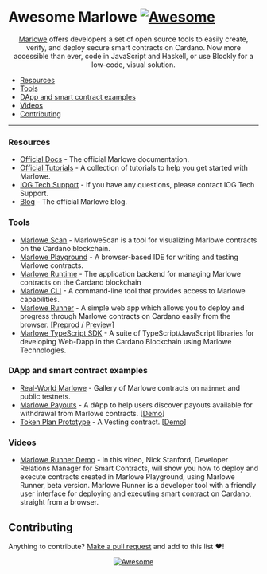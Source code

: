 # Awesome Marlowe [![Awesome](https://awesome.re/badge.svg)](https://awesome.re)

<div align="center">
  <p>
    <a href="https://marlowe.iohk.io/">Marlowe</a> offers developers a set of open source tools to easily create, verify, and deploy secure smart contracts on Cardano. Now more accessible than ever, code in JavaScript and Haskell, or use Blockly for a low-code, visual solution.
  </p>
</div>

- [Resources](#resources)
- [Tools](#tools)
- [DApp and smart contract examples](#dapp-and-smart-contract-examples)
- [Videos](#videos)
- [Contributing](#contributing)

---

### Resources

- [Official Docs](https://docs.marlowe.iohk.io/docs/introduction) - The official Marlowe documentation.
- [Official Tutorials](https://docs.marlowe.iohk.io/tutorials) - A collection of tutorials to help you get started with Marlowe.
- [IOG Tech Support](https://iohk.zendesk.com/hc/en-us/requests/new) - If you have any questions, please contact IOG Tech Support.
- [Blog](https://marlowe.iohk.io/blog) - The official Marlowe blog.

### Tools

- [Marlowe Scan](https://marlowescan.com/) - MarloweScan is a tool for visualizing Marlowe contracts on the Cardano blockchain.
- [Marlowe Playground](https://play.marlowe.iohk.io/) - A browser-based IDE for writing and testing Marlowe contracts.
- [Marlowe Runtime](https://docs.marlowe.iohk.io/docs/developer-tools/runtime/marlowe-runtime) - The application backend for managing Marlowe contracts on the Cardano blockchain
- [Marlowe CLI](https://docs.marlowe.iohk.io/docs/developer-tools/marlowe-cli) - A command-line tool that provides access to Marlowe capabilities.
- [Marlowe Runner](https://github.com/input-output-hk/marlowe-runner) - A simple web app which allows you to deploy and progress through Marlowe contracts on Cardano easily from the browser. [[Preprod](https://preprod.runner.marlowe.iohk.io/) / [Preview](https://preview.runner.marlowe.iohk.io/)]
- [Marlowe TypeScript SDK](https://github.com/input-output-hk/marlowe-ts-sdk) - A suite of TypeScript/JavaScript libraries for developing Web-Dapp in the Cardano Blockchain using Marlowe Technologies.

### DApp and smart contract examples

- [Real-World Marlowe](https://github.com/input-output-hk/real-world-marlowe) - Gallery of Marlowe contracts on `mainnet` and public testnets.
- [Marlowe Payouts](https://github.com/input-output-hk/marlowe-payouts) - A dApp to help users discover payouts available for withdrawal from Marlowe contracts. [[Demo](https://payouts-preprod.prod.scdev.aws.iohkdev.io/)]
- [Token Plan Prototype](https://github.com/input-output-hk/marlowe-token-plans) - A Vesting contract. [[Demo](https://token-plans-preprod.prod.scdev.aws.iohkdev.io/)]

### Videos

- [Marlowe Runner Demo](https://www.youtube.com/watch?v=B5XcH0j7Y7w&ab_channel=InputOutput) - In this video, Nick Stanford, Developer Relations Manager for Smart Contracts, will show you how to deploy and execute contracts created in Marlowe Playground, using Marlowe Runner, beta version. Marlowe Runner is a developer tool with a friendly user interface for deploying and executing smart contract on Cardano, straight from a browser.

## Contributing

Anything to contribute? [Make a pull request](https://github.com/input-output-hk/awesome-marlowe/pulls) and add to this list :heart:!

<div align="center"><a href="https://awesome.re"><img src="https://awesome.re/badge-flat2.svg" alt="Awesome"></a></div>
